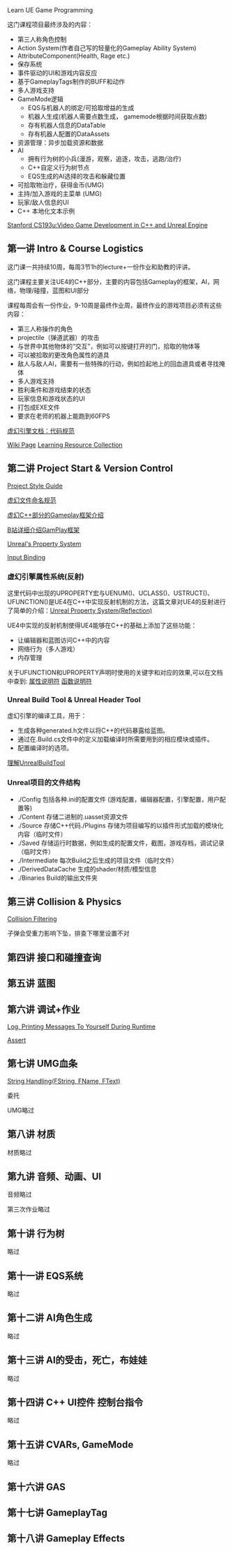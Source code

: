 Learn UE Game Programming


这门课程项目最终涉及的内容：
- 第三人称角色控制
- Action System(作者自己写的轻量化的Gameplay Ability System)
- AttributeComponent(Health, Rage etc.)
- 保存系统
- 事件驱动的UI和游戏内容反应
- 基于GameplayTags制作的BUFF和动作
- 多人游戏支持
- GameMode逻辑
    - EQS与机器人的绑定/可拾取增益的生成
    - 机器人生成(机器人需要点数生成， gamemode根据时间获取点数)
    - 存有机器人信息的DataTable
    - 存有机器人配置的DataAssets
- 资源管理：异步加载资源和数据
- AI
    - 拥有行为树的小兵(漫游，观察，追逐，攻击，逃跑/治疗)
    - C++自定义行为树节点
    - EQS生成的AI选择的攻击和躲藏位置
- 可拾取物治疗，获得金币(UMG)
- 主持/加入游戏的主菜单 (UMG)
- 玩家/敌人信息的UI
- C++ 本地化文本示例


[Stanford CS193u:Video Game Development in C++ and Unreal Engine](https://web.archive.org/web/20210514120659/https://www.tomlooman.com/stanford-cs193u/)

## 第一讲 Intro & Course Logistics

这门课一共持续10周，每周3节1h的lecture+一份作业和助教的评讲。

这门课程主要关注UE4的C++部分，主要的内容包括Gameplay的框架，AI，网络，物理/碰撞，蓝图和UI部分

课程每周会有一份作业，9-10周是最终作业周，最终作业的游戏项目必须有这些内容：

- 第三人称操作的角色
- projectile（弹道武器）的攻击
- 与世界中其他物体的“交互”，例如可以按键打开的门，拾取的物体等
- 可以被拾取的更改角色属性的道具
- 敌人与敌人AI，需要有一些特殊的行动，例如捡起地上的回血道具或者寻找掩体
- 多人游戏支持
- 胜利条件和游戏结束的状态
- 玩家信息和游戏状态的UI
- 打包成EXE文件
- 要求在老师的机器上能跑到60FPS

[虚幻引擎文档：代码规范](https://docs.unrealengine.com/4.26/zh-CN/ProductionPipelines/DevelopmentSetup/CodingStandard/)

[Wiki Page](https://unrealcommunity.wiki/)
[Learning Resource Collection](https://www.tomlooman.com/unreal-engine-resources/)

## 第二讲 Project Start & Version Control

[Project Style Guide](https://github.com/Allar/ue5-style-guide)

[虚幻文件命名规范](https://github.com/Allar/ue5-style-guide)

[虚幻C++部分的Gameplay框架介绍](https://www.tomlooman.com/unreal-engine-gameplay-framework/)

[B站详细介绍GamPlay框架](https://www.bilibili.com/video/BV1ED4y1D7Sf/?vd_source=dcd354bbbdc6f4d8970e2af0e5dc6a7e)

[Unreal's Property System](https://www.unrealengine.com/en-US/blog/unreal-property-system-reflection)

[Input Binding](https://docs.unrealengine.com/en-US/InteractiveExperiences/Input/index.html)



### 虚幻引擎属性系统(反射)

这里代码中出现的UPROPERTY宏与UENUM()、UCLASS()、USTRUCT()、UFUNCTION()是UE4在C++中实现反射机制的方法，这篇文章对UE4的反射进行了简单的介绍：[Unreal Property System(Reflection)](https://www.unrealengine.com/zh-CN/blog/unreal-property-system-reflection)

UE4中实现的反射机制使得UE4能够在C++的基础上添加了这些功能：

- 让编辑器和蓝图访问C++中的内容
- 网络行为（多人游戏）
- 内存管理

关于UFUNCTION和UPROPERTY声明时使用的关键字和对应的效果,可以在文档中查到:
[属性说明符](https://docs.unrealengine.com/4.26/zh-CN/ProgrammingAndScripting/GameplayArchitecture/Properties/Specifiers/)
[函数说明符](https://docs.unrealengine.com/4.26/zh-CN/ProgrammingAndScripting/GameplayArchitecture/Functions/Specifiers/)



### Unreal Build Tool & Unreal Header Tool

虚幻引擎的编译工具，用于：

- 生成各种generated.h文件以将C++的代码暴露给蓝图。
- 通过在.Build.cs文件中的定义加载编译时所需要用到的相应模块或插件。
- 配置编译时的选项。

[理解UnrealBuildTool](https://zhuanlan.zhihu.com/p/57186557)


### Unreal项目的文件结构

- ./Config 包括各种.ini的配置文件 (游戏配置，编辑器配置，引擎配置，用户配置等)
- ./Content 存储二进制的.uasset资源文件
- ./Source 存储C++代码./Plugins 存储为项目编写的以插件形式加载的模块化内容（临时文件）
- ./Saved 存储运行时数据，例如生成的配置文件，截图，游戏存档，调试记录（临时文件）
- ./Intermediate 每次Build之后生成的项目文件（临时文件）
- ./DerivedDataCache 生成的shader/材质/模型信息
- ./Binaries Build的输出文件夹


## 第三讲 Collision & Physics


[Collision Filtering](https://www.unrealengine.com/en-US/blog/collision-filtering)


子弹会受重力影响下坠，排查下哪里设置不对


## 第四讲 接口和碰撞查询

## 第五讲 蓝图

## 第六讲 调试+作业

[Log, Printing Messages To Yourself During Runtime](https://nerivec.github.io/old-ue4-wiki/pages/logs-printing-messages-to-yourself-during-runtime.html)

[Assert](https://docs.unrealengine.com/en-US/Programming/Assertions/index.html)



## 第七讲 UMG血条

[String Handling(FString, FName, FText)](https://docs.unrealengine.com/5.3/en-US/string-handling-in-unreal-engine/)


委托

UMG略过

## 第八讲 材质

材质略过

## 第九讲 音频、动画、UI

音频略过

第三次作业略过


## 第十讲 行为树

略过



## 第十一讲 EQS系统

略过


## 第十二讲 AI角色生成

略过


## 第十三讲 AI的受击，死亡，布娃娃

略过


## 第十四讲 C++ UI控件 控制台指令

略过


## 第十五讲 CVARs, GameMode

略过


## 第十六讲 GAS



## 第十七讲 GameplayTag


## 第十八讲 Gameplay Effects

